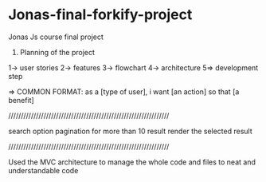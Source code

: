 # Jonas-final-forkify-project

Jonas Js course final project

1. Planning of the project

1-> user stories 2-> features 3-> flowchart 4-> architecture 5=> development step

=> COMMON FORMAT: as a [type of user], i want [an action] so that [a benefit]

////////////////////////////////////////////////////////////////

search option
pagination for more than 10 result
render the selected result

////////////////////////////////////////////////////////////////

Used the MVC architecture to manage the whole code and files to neat and understandable code
